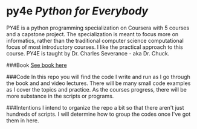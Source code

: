 # py4e *Python for Everybody*
PY4E is a python programming specialization on Coursera with 5 courses and a capstone project. The specialization is meant to focus more on informatics, rather than the traditional computer science computational focus of most introductory courses. I like the practical approach to this course. PY4E is taught by Dr. Charles Severance - aka Dr. Chuck. 

###Book
[See book here](https://www.py4e.com/book)

###Code
In this repo you will find the code I write and run as I go through the book and and video lectures. There will be many small code examples as I cover the topics and practice. As the courses progress, there will be more substance in the scripts or programs. 

###Intentions
I intend to organize the repo a bit so that there aren't just hundreds of scripts. I will determine how to group the codes once I've got them in here.

